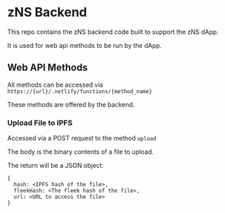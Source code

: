 # zNS Backend

This repo contains the zNS backend code built to support the zNS dApp.

It is used for web api methods to be run by the dApp.

## Web API Methods

All methods can be accessed via `https://{url}/.netlify/functions/{method_name}`

These methods are offered by the backend.

### Upload File to IPFS

Accessed via a POST request to the method `upload`

The body is the binary contents of a file to upload.

The return will be a JSON object:

```
{
  hash: <IPFS hash of the file>,
  fleekHash: <The fleek hash of the file>,
  url: <URL to access the file>
}
```